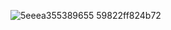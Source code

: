

![5eeea355389655 59822ff824b72](https://user-images.githubusercontent.com/109871308/188274428-b2df82fc-fe60-4e07-a90a-729ae95111d1.gif)
